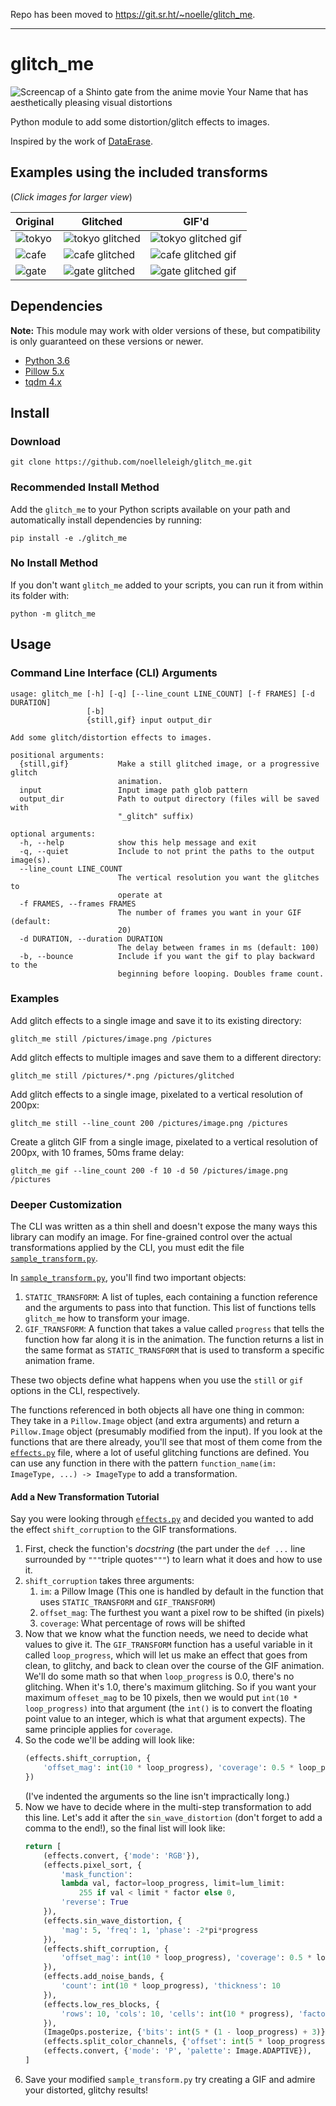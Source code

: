 Repo has been moved to <https://git.sr.ht/~noelle/glitch_me>.

---

# glitch_me
![Screencap of a Shinto gate from the anime movie Your Name that has aesthetically pleasing visual distortions](readme_assets/gate_small_glitch.png)

Python module to add some distortion/glitch effects to images.

Inspired by the work of [DataErase](http://dataerase.tumblr.com/).

## Examples using the included transforms

(*Click images for larger view*)

| Original | Glitched | GIF'd |
|----------|----------|-------|
|![tokyo](readme_assets/tokyo_small.png) | ![tokyo glitched](readme_assets/tokyo_small_glitch.png) | ![tokyo glitched gif](readme_assets/tokyo_small_glitch.gif) |
|![cafe](readme_assets/cafe_small.png) | ![cafe glitched](readme_assets/cafe_small_glitch.png) | ![cafe glitched gif](readme_assets/cafe_small_glitch.gif) |
|![gate](readme_assets/gate_small.png) | ![gate glitched](readme_assets/gate_small_glitch.png) | ![gate glitched gif](readme_assets/gate_small_glitch.gif) |


## Dependencies
**Note:** This module may work with older versions of these, but compatibility is only guaranteed on these versions or newer.
- [Python 3.6](https://www.python.org/)
- [Pillow 5.x](https://pypi.python.org/pypi/Pillow/)
- [tqdm 4.x](https://pypi.python.org/pypi/tqdm)


## Install

### Download
```
git clone https://github.com/noelleleigh/glitch_me.git
```

### Recommended Install Method
Add the `glitch_me` to your Python scripts available on your path and automatically install dependencies by running:
```
pip install -e ./glitch_me
```

### No Install Method
If you don't want `glitch_me` added to your scripts, you can run it from within its folder with:
```
python -m glitch_me
```

## Usage

### Command Line Interface (CLI) Arguments
```
usage: glitch_me [-h] [-q] [--line_count LINE_COUNT] [-f FRAMES] [-d DURATION]
                 [-b]
                 {still,gif} input output_dir

Add some glitch/distortion effects to images.

positional arguments:
  {still,gif}           Make a still glitched image, or a progressive glitch
                        animation.
  input                 Input image path glob pattern
  output_dir            Path to output directory (files will be saved with
                        "_glitch" suffix)

optional arguments:
  -h, --help            show this help message and exit
  -q, --quiet           Include to not print the paths to the output image(s).
  --line_count LINE_COUNT
                        The vertical resolution you want the glitches to
                        operate at
  -f FRAMES, --frames FRAMES
                        The number of frames you want in your GIF (default:
                        20)
  -d DURATION, --duration DURATION
                        The delay between frames in ms (default: 100)
  -b, --bounce          Include if you want the gif to play backward to the
                        beginning before looping. Doubles frame count.
```
### Examples
Add glitch effects to a single image and save it to its existing directory:
```
glitch_me still /pictures/image.png /pictures
```

Add glitch effects to multiple images and save them to a different directory:
```
glitch_me still /pictures/*.png /pictures/glitched
```

Add glitch effects to a single image, pixelated to a vertical resolution of 200px:
```
glitch_me still --line_count 200 /pictures/image.png /pictures
```

Create a glitch GIF from a single image, pixelated to a vertical resolution of 200px, with 10 frames, 50ms frame delay:
```
glitch_me gif --line_count 200 -f 10 -d 50 /pictures/image.png /pictures
```

### Deeper Customization
The CLI was written as a thin shell and doesn't expose the many ways this library can modify an image. For fine-grained control over the actual transformations applied by the CLI, you must edit the file [`sample_transform.py`](glitch_me/sample_transform.py).

In [`sample_transform.py`](glitch_me/sample_transform.py), you'll find two important objects:

1. `STATIC_TRANSFORM`: A list of tuples, each containing a function reference and the arguments to pass into that function. This list of functions tells `glitch_me` how to transform your image.
2. `GIF_TRANSFORM`: A function that takes a value called `progress` that tells the function how far along it is in the animation. The function returns a list in the same format as `STATIC_TRANSFORM` that is used to transform a specific animation frame.

These two objects define what happens when you use the `still` or `gif` options in the CLI, respectively.

The functions referenced in both objects all have one thing in common: They take in a `Pillow.Image` object (and extra arguments) and return a `Pillow.Image` object (presumably modified from the input). If you look at the functions that are there already, you'll see that most of them come from the [`effects.py`](glitch_me/effects.py) file, where a lot of useful glitching functions are defined. You can use any function in there with the pattern `function_name(im: ImageType, ...) -> ImageType` to add a transformation.

#### Add a New Transformation Tutorial
Say you were looking through [`effects.py`](glitch_me/effects.py) and decided you wanted to add the effect `shift_corruption` to the GIF transformations.
1. First, check the function's *docstring* (the part under the `def ...` line surrounded by `"""`triple quotes`"""`) to learn what it does and how to use it.
2. `shift_corruption` takes three arguments:
    1. `im`: a Pillow Image (This one is handled by default in the function that uses `STATIC_TRANSFORM` and `GIF_TRANSFORM`)
    2. `offset_mag`: The furthest you want a pixel row to be shifted (in pixels)
    3. `coverage`: What percentage of rows will be shifted
3. Now that we know what the function needs, we need to decide what values to give it. The `GIF_TRANSFORM` function has a useful variable in it called `loop_progress`, which will let us make an effect that goes from clean, to glitchy, and back to clean over the course of the GIF animation. We'll do some math so that when `loop_progress` is 0.0, there's no glitching. When it's 1.0, there's maximum glitching. So if you want your maximum `offeset_mag` to be 10 pixels, then we would put `int(10 * loop_progress)` into that argument (the `int()` is to convert the floating point value to an integer, which is what that argument expects). The same principle applies for `coverage`.
4. So the code we'll be adding will look like:
    ```python
    (effects.shift_corruption, {
        'offset_mag': int(10 * loop_progress), 'coverage': 0.5 * loop_progress
    })
    ```
    (I've indented the arguments so the line isn't impractically long.)
5. Now we have to decide where in the multi-step transformation to add this line. Let's add it after the `sin_wave_distortion` (don't forget to add a comma to the end!), so the final list will look like:
    ```python
    return [
        (effects.convert, {'mode': 'RGB'}),
        (effects.pixel_sort, {
            'mask_function':
            lambda val, factor=loop_progress, limit=lum_limit:
                255 if val < limit * factor else 0,
            'reverse': True
        }),
        (effects.sin_wave_distortion, {
            'mag': 5, 'freq': 1, 'phase': -2*pi*progress
        }),
        (effects.shift_corruption, {
            'offset_mag': int(10 * loop_progress), 'coverage': 0.5 * loop_progress
        }),
        (effects.add_noise_bands, {
            'count': int(10 * loop_progress), 'thickness': 10
        }),
        (effects.low_res_blocks, {
            'rows': 10, 'cols': 10, 'cells': int(10 * progress), 'factor': 4
        }),
        (ImageOps.posterize, {'bits': int(5 * (1 - loop_progress) + 3)}),
        (effects.split_color_channels, {'offset': int(5 * loop_progress)}),
        (effects.convert, {'mode': 'P', 'palette': Image.ADAPTIVE}),
    ]
    ```
6. Save your modified `sample_transform.py` try creating a GIF and admire your distorted, glitchy results!



